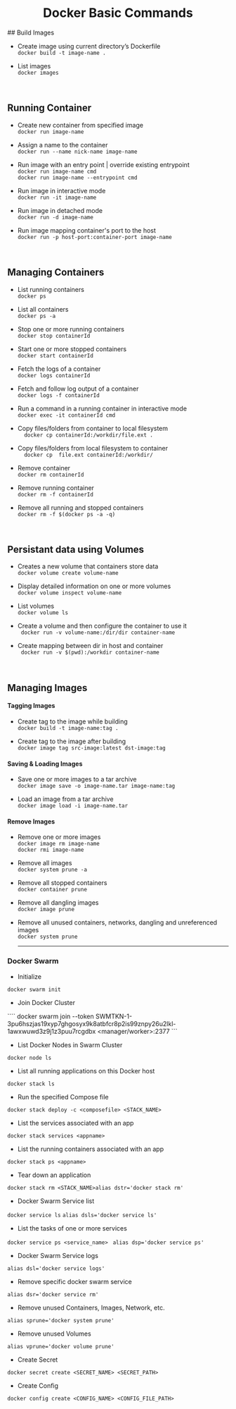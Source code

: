 <h1 align="center">Docker Basic Commands</h1> 
## Build Images

- Create image using current directory’s Dockerfile <br>
    ``` docker build -t image-name . ```

- List images<br>
   ``` docker images ```

<br>

## Running Container

- Create new container from specified image<br>
   ``` docker run image-name ```

- Assign a name to the container<br>
   ``` docker run --name nick-name image-name ```

- Run image with an entry point | override existing entrypoint<br>
   ```docker run image-name cmd```<br>
   ```docker run image-name --entrypoint cmd```

- Run image in interactive mode<br>
   ``` docker run -it image-name ```

- Run image in detached mode<br>
   ``` docker run -d image-name ```

- Run image mapping container's port to the host<br>
   ``` docker run -p host-port:container-port image-name ```

<br>

## Managing Containers

- List running containers<br>
   ``` docker ps ```

- List all containers<br>
   ```docker ps -a```

- Stop one or more running containers<br>
   ```docker stop containerId```

- Start one or more stopped containers<br>
   ```docker start containerId```

- Fetch the logs of a container<br>
   ```docker logs containerId```

- Fetch and follow log output of a container<br>
   ```docker logs -f containerId```

- Run a command in a running container in interactive mode<br>
   ```docker exec -it containerId cmd```

- Copy files/folders from container to local filesystem<br>
  ```  docker cp containerId:/workdir/file.ext .```

- Copy files/folders from local filesystem to container<br>
  ```  docker cp  file.ext containerId:/workdir/```

- Remove container<br>
   ```docker rm containerId```

- Remove running container<br>
   ```docker rm -f containerId```

- Remove all running and stopped containers<br>
   ```docker rm -f $(docker ps -a -q)```

<br>


## Persistant data using Volumes

- Creates a new volume that containers store data<br>
   ```docker volume create volume-name```

- Display detailed information on one or more volumes<br>
   ```docker volume inspect volume-name```

- List volumes<br>
   ```docker volume ls```

- Create a volume and then configure the container to use it<br>
  ``` docker run -v volume-name:/dir/dir container-name```

- Create mapping between dir in host and container<br>
  ``` docker run -v $(pwd):/workdir container-name```




<br>

## Managing Images

#### Tagging Images

- Create tag to the image while building<br>
   ``` docker build -t image-name:tag . ```

- Create tag to the image after building<br>
   ``` docker image tag src-image:latest dst-image:tag ```

#### Saving & Loading Images

- Save one or more images to a tar archive<br>
   ``` docker image save -o image-name.tar image-name:tag ```

- Load an image from a tar archive<br>
   ``` docker image load -i image-name.tar ```

#### Remove Images

- Remove one or more images<br>
   ``` docker image rm image-name ```<br>
   ``` docker rmi image-name ```

- Remove all images<br>
   ``` docker system prune -a ```

- Remove all stopped containers<br>
   ``` docker container prune ```

- Remove all dangling images<br>
   ``` docker image prune ```

- Remove all unused containers, networks, dangling and unreferenced images<br>
   ``` docker system prune ```

  ******************************************************

### Docker Swarm 
- Initialize

``` docker swarm init ```

- Join Docker Cluster

```` docker swarm join --token SWMTKN-1-3pu6hszjas19xyp7ghgosyx9k8atbfcr8p2is99znpy26u2lkl-1awxwuwd3z9j1z3puu7rcgdbx <manager/worker>:2377 ```

- List Docker Nodes in Swarm Cluster

``` docker node ls ```

- List all running applications on this Docker host

``` docker stack ls ```

- Run the specified Compose file

``` docker stack deploy -c <composefile> <STACK_NAME> ```

- List the services associated with an app

``` docker stack services <appname> ```

- List the running containers associated with an app

``` docker stack ps <appname> ```

- Tear down an application

``` docker stack rm <STACK_NAME>alias dstr='docker stack rm' ```

- Docker Swarm Service list

``` docker service ls ```
``` alias dsls='docker service ls' ```

- List the tasks of one or more services

``` docker service ps <service_name>  ```
``` alias dsp='docker service ps' ```

- Docker Swarm Service logs

``` alias dsl='docker service logs' ```

- Remove specific docker swarm service

``` alias dsr='docker service rm' ```

- Remove unused Containers, Images, Network, etc.

``` alias sprune='docker system prune' ```

- Remove unused Volumes

``` alias vprune='docker volume prune' ```

- Create Secret

``` docker secret create <SECRET_NAME> <SECRET_PATH> ```

- Create Config

``` docker config create <CONFIG_NAME> <CONFIG_FILE_PATH> ```


